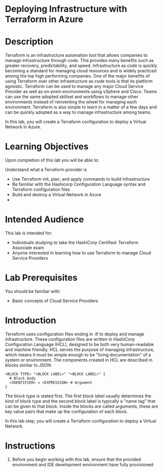 # Deploying Infrastructure with Terraform in Azure

# Description
Terraform is an infrastructure automation tool that allows companies to manage infrastructure through code. This provides many benefits such as greater recovery, predictability, and speed. 
Infrastructure as code is quickly becoming a standard for managing cloud resources and is widely practiced among the top high performing companies. One of the major benefits of using Terraform over other infrastructure as code tools is that its platform agnostic. 
Terraform can be used to manage any major Cloud Service Provider as well as on-prem environments using vSphere and Cisco. Teams can use the same adopted skillset and workflows to manage other environments instead of reinventing the wheel for managing each environment. 
Terraform is also simple to learn in a matter of a few days and can be quickly adopted as a way to manage infrastructure among teams.

In this lab, you will create a Terraform configuration to deploy a Virtual Network in Azure.

# Learning Objectives
Upon completion of this lab you will be able to:

Understand what a Terraform provider is
- Use Terraform init, plan, and apply commands to build infrastructure
- Be familiar with the Hashicorp Configuration Language syntax and Terraform configuration files
- Build and destroy a Virtual Network in Azure
-
# Intended Audience
This lab is intended for:

- Individuals studying to take the HashiCorp Certified: Terraform Associate exam
- Anyone interested in learning how to use Terraform to manage Cloud Service Providers

# Lab Prerequisites
You should be familiar with:
- Basic concepts of Cloud Service Providers

# Introduction
Terraform uses configuration files ending in .tf to deploy and manage infrastructure. These configuration files are written in HashiCorp Configuration Language (HCL), designed to be both very human-readable and machine friendly. 
HCL serves the purpose of managing infrastructure, which means it must be simple enough to be "living documentation" of a system or environment. The  components created  in  HCL are described in blocks similar to JSON:

```hcl
<BLOCK TYPE> "<BLOCK LABEL>" "<BLOCK LABEL>" {
  # Block body
  <IDENTIFIER> = <EXPRESSION> # Argument
}
```
The block type is stated first. The first block label usually determines the kind of block type and the second block label is typically a "name tag" that can be given to that block. Inside the blocks are called arguments, these are key value pairs that make up the configuration of each block.

In this lab step, you will create a Terraform configuration to deploy a Virtual Network.

# Instructions
1. Before you begin working with this lab, ensure that the provided environment and IDE development environment have fully provisioned:
